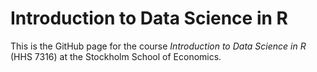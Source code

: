 # Introduction to Data Science in R


This is the GitHub page for the course *Introduction to Data Science in R* (HHS 7316) at the Stockholm School of Economics.
